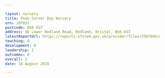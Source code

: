 ```yaml
---

layout: nursery
title: Pooh Corner Day Nursery
urn: 107031
postcode: BS6 6ST
address: 46 Lower Redland Road, Redland, Bristol, BS6 6ST
latestReportUrl: https://reports.ofsted.gov.uk/provider/files/2507603/urn/107031.pdf
teaching: 0
development: 0
leadership: 2
outcomes: 0
overall: 2
date: 18 August 2015

---
```

